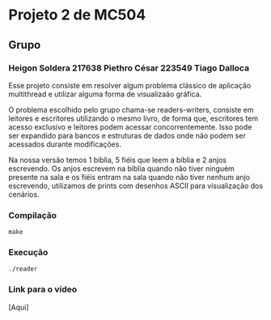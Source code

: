 # Projeto 2 de MC504  
## Grupo  
### Heigon Soldera 217638 Piethro César 223549 Tiago Dalloca  
  
Esse projeto consiste em resolver algum problema clássico de aplicação multithread e utilizar alguma forma de visualizaão gráfica.
  
O problema escolhido pelo grupo chama-se readers-writers, consiste em leitores e escritores utilizando o mesmo livro, de forma que, escritores tem acesso exclusivo e leitores podem acessar concorrentemente. Isso pode ser expandido para bancos e estruturas de dados onde não podem ser acessados durante modificações.
   
Na nossa versão temos 1 bíblia, 5 fiéis que leem a bíblia e 2 anjos escrevendo. Os anjos escrevem na bíblia quando não tiver ninguém presente na sala e os fiéis entram na sala quando não tiver nenhum anjo escrevendo, utilizamos de prints com desenhos ASCII para visualização dos cenários.

### Compilação

```console
make
```

### Execução

```console
./reader
```

### Link para o vídeo
[Aqui]